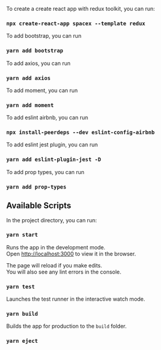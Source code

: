 To create a create react app with redux toolkit, you can run:

### `npx create-react-app spacex --template redux`

To add bootstrap, you can run

### `yarn add bootstrap`

To add axios, you can run

### `yarn add axios`

To add moment, you can run

### `yarn add moment`

To add eslint airbnb, you can run

### `npx install-peerdeps --dev eslint-config-airbnb`

To add eslint jest plugin, you can run

### `yarn add eslint-plugin-jest -D`

To add prop types, you can run

### `yarn add prop-types`

## Available Scripts

In the project directory, you can run:

### `yarn start`

Runs the app in the development mode.<br />
Open [http://localhost:3000](http://localhost:3000) to view it in the browser.

The page will reload if you make edits.<br />
You will also see any lint errors in the console.

### `yarn test`

Launches the test runner in the interactive watch mode.<br />

### `yarn build`

Builds the app for production to the `build` folder.<br />

### `yarn eject`
